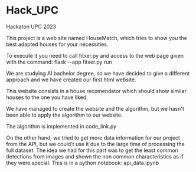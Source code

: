 # Hack_UPC
Hackaton UPC 2023

This project is a web site named HouseMatch, which tries to show you the best adapted houses for your necessities.

To execute it you need to call fitxer.py and access to the web page given with the command: flask --app fitxer.py run  

We are studying AI bachelor degree, so we have decided to give a different approach and we have created our first html website.

This website consists in a house recomendator which should show similar houses to the one you have liked. 

We have managed to create the website and the algorithm, but we hasn't been able to apply the algorithm to our website.

The algorithm is implemented in code_link.py

On the other hand, we tried to get more data information for our project from the API, but we could't use it due to the large time of processing the full dataset. The idea we had for this part was to get the least common detections from images and shown the non common characteristics as if they were special. This is in a python notebook: api_data.ipynb
